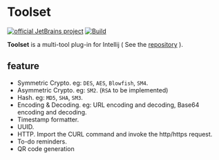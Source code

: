 # Toolset

[![official JetBrains project](https://jb.gg/badges/official.svg)][jb:github]
[![Build](https://github.com/JetBrains/intellij-platform-plugin-template/workflows/Build/badge.svg)][gh:build]

[jb:github]: https://github.com/MorningZengJ/intellij-platform-plugin-toolset/README.md

[gh:build]: https://github.com/MorningZengJ/intellij-platform-plugin-toolset

<!-- Plugin description -->
**Toolset** is a multi-tool plug-in for Intellij ( See
the [repository][gh:template] ).

## feature

- Symmetric Crypto. eg: `DES`, `AES`, `Blowfish`, `SM4`.
- Asymmetric Crypto. eg: `SM2`. (`RSA` to be implemented)
- Hash. eg: `MD5`, `SHA`, `SM3`.
- Encoding & Decoding. eg: URL encoding and decoding, Base64 encoding and decoding.
- Timestamp formatter.
- UUID.
- HTTP. Import the CURL command and invoke the http/https request.
- To-do reminders.
- QR code generation

[gh:template]: https://github.com/MorningZengJ/intellij-platform-plugin-toolset
<!-- Plugin description end -->

